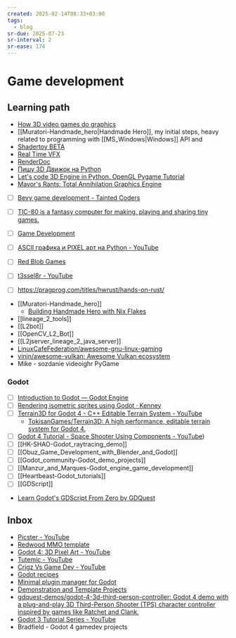 ```yaml
---
created: 2025-02-14T08:33+03:00
tags:
  - blog
sr-due: 2025-07-23
sr-interval: 2
sr-ease: 174
---
```


# Game development

## Learning path

- [How 3D video games do graphics](https://www.youtube.com/watch?v=bGe-d09Nc_M)
- [[Muratori-Handmade_hero|Handmade Hero]], my initial steps, heavy
  related to programming with [[MS_Windows|Windows]] API and
- [Shadertoy BETA](https://www.shadertoy.com/)
- [Real Time VFX](https://realtimevfx.com/)
- [RenderDoc](https://renderdoc.org/)
- [Пишу 3D Движок на Python](https://www.youtube.com/watch?v=Scn96t7mwC4)
- [Let's code 3D Engine in Python. OpenGL Pygame Tutorial](https://youtu.be/eJDIsFJN4OQ)
- [Mavor's Rants: Total Annihilation Graphics Engine](https://mavorsrants.blogspot.com/2012/04/total-annihilation-graphics-engine.html)
- [ ] [Bevy game development - Tainted Coders](https://taintedcoders.com/)
- [ ] [TIC-80 is a fantasy computer for making, playing and sharing tiny games.](https://github.com/nesbox/TIC-80 )
- [ ] [Game Development](https://develop.games/)
- [ ] [ASCII графика и PIXEL арт на Python - YouTube](https://www.youtube.com/watch?v=ww55ublLFq8)
- [ ] [Red Blob Games](https://www.redblobgames.com/)
- [ ] [t3ssel8r - YouTube](https://www.youtube.com/@t3ssel8r/videos)

- [ ] https://pragprog.com/titles/hwrust/hands-on-rust/

- [[Muratori-Handmade_hero]]
  - [Building Handmade Hero with Nix Flakes](https://venikx.com/posts/handmade-hero-nixos/)
- [[lineage_2_tools]]
- [[L2bot]]
- [[OpenCV_L2_Bot]]
- [[L2jserver_lineage_2_java_server]]
- [LinuxCafeFederation/awesome-gnu-linux-gaming](https://github.com/LinuxCafeFederation/awesome-gnu-linux-gaming)
- [vinjn/awesome-vulkan: Awesome Vulkan ecosystem](https://github.com/vinjn/awesome-vulkan)
- Mike - sozdanie videoighr PyGame

### Godot

- [ ] [Introduction to Godot — Godot Engine](https://docs.godotengine.org/en/stable/getting_started/introduction/introduction_to_godot.html)
- [ ] [Rendering isometric sprites using Godot · Kenney](https://kenney.nl/knowledge-base/learning/rendering-isometric-sprites-using-godot)
- [ ] [Terrain3D for Godot 4 - C++ Editable Terrain System - YouTube](https://www.youtube.com/watch?v=Aj9vWIEaFXg)
    - [TokisanGames/Terrain3D: A high performance, editable terrain system for Godot 4.](https://github.com/TokisanGames/Terrain3D)
- [ ] [Godot 4 Tutorial - Space Shooter Using Components - YouTube](https://www.youtube.com/watch?v=zUeLesdL7lE&list=PL9FzW-m48fn09w6j8NowI_pSBVcsb3V78&index=1))
- [ ] [[HK-SHAO-Godot_raytracing_demo]]
- [ ] [[Obuz_Game_Development_with_Blender_and_Godot]]
- [ ] [[Godot_community-Godot_demo_projects]]
- [ ] [[Manzur_and_Marques-Godot_engine_game_development]]
- [ ] [[Heartbeast-Godot_tutorials]]
- [ ] [[GDScript]]
- [Learn Godot's GDScript From Zero by GDQuest](https://gdquest.itch.io/learn-godot-gdscript)


## Inbox

- [Picster - YouTube](https://www.youtube.com/@picster/videos)
- [Redwood MMO template](https://redwoodmmo.com/docs/getting-started/overview)
- [Godot 4: 3D Pixel Art - YouTube](https://www.youtube.com/watch?v=Mg_V27arKdg)
- [Tutemic - YouTube](https://www.youtube.com/@tutemic/videos)
- [Crigz Vs Game Dev - YouTube](https://www.youtube.com/@crigz/videos)
- [Godot recipes](https://kidscancode.org/godot_recipes/)
- [Minimal plugin manager for Godot](https://github.com/imjp94/gd-plug)
- [Demonstration and Template Projects](https://github.com/godotengine/godot-demo-projects)
- [gdquest-demos/godot-4-3d-third-person-controller: Godot 4 demo with a plug-and-play 3D Third-Person Shooter (TPS) character controller inspired by games like Ratchet and Clank.](https://github.com/gdquest-demos/godot-4-3d-third-person-controller)
- [Godot 3 Tutorial Series - YouTube](https://www.youtube.com/playlist?list=PLda3VoSoc_TSBBOBYwcmlamF1UrjVtccZ)
- Bradfield - Godot 4 gamedev projects